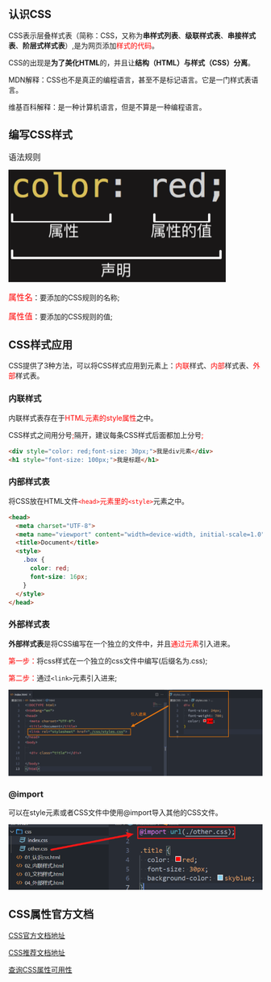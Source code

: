 ## 认识CSS

CSS表示层叠样式表（简称：CSS，又称为**串样式列表**、**级联样式表**、**串接样式表**、**阶层式样式表**）,是为网页添加<font color=red>样式的代码</font>。

CSS的出现是**为了美化HTML**的，并且让**结构（HTML）与样式（CSS）分离**。

MDN解释：CSS也不是真正的编程语言，甚至不是标记语言。它是一门样式表语言。

维基百科解释：是一种计算机语言，但是不算是一种编程语言。

## 编写CSS样式

<font size=3>语法规则</font>

![语法规则](../../../_media/前端/CSS/语法规则.png)

<font color=red size=3>属性名</font>：要添加的CSS规则的名称;

<font color=red size=3>属性值</font>：要添加的CSS规则的值;

## CSS样式应用

CSS提供了3种方法，可以将CSS样式应用到元素上：<font color=red>内联</font>样式、<font color=red>内部</font>样式表、<font color=red>外部</font>样式表。

### 内联样式

内联样式表存在于<font color=red>HTML元素的style属性</font>之中。

CSS样式之间用分号<font color=red>;</font>隔开，建议每条CSS样式后面都加上分号<font color=red>;</font>

```html
<div style="color: red;font-size: 30px;">我是div元素</div>
<h1 style="font-size: 100px;">我是标题</h1>
```

### 内部样式表

将CSS放在HTML文件<font color=red>`<head>`元素里的`<style>`</font>元素之中。

```html
<head>
  <meta charset="UTF-8">
  <meta name="viewport" content="width=device-width, initial-scale=1.0">
  <title>Document</title>
  <style>
    .box {
      color: red;
      font-size: 16px;
    }
  </style>
</head>
```

### 外部样式表

**外部样式表**是将CSS编写在一个独立的文件中，并且<font color=red>通过<link>元素</font>引入进来。

<font color=red>第一步：</font>将css样式在一个独立的css文件中编写(后缀名为.css);

<font color=red>第二步：</font>通过`<link>`元素引入进来;

![外部样式表](../../../_media/前端/CSS/外部样式表.png)

### @import

可以在style元素或者CSS文件中使用@import导入其他的CSS文件。

![@import](../../../_media/前端/CSS/@import.png)

## CSS属性官方文档

[CSS官方文档地址](https://www.w3.org/TR/?tag=css)

[CSS推荐文档地址](https://developer.mozilla.org/zh-CN/docs/Web/CSS/Reference#%E5%85%B3%E9%94%AE%E5%AD%97%E7%B4%A2%E5%BC%95)

[查询CSS属性可用性](https://caniuse.com/)